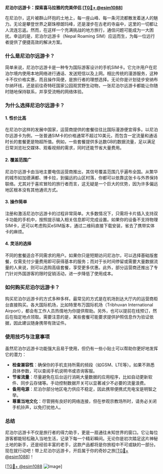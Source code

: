 **尼泊尔远游卡：探索喜马拉雅的完美伴侣 [[TG💪+ @esim1088](https://t.me/s/esim1088)]**

在尼泊尔，这片被群山环抱的土地上，每一座山峰、每一条河流都散发着迷人的魅力。无论是攀登世界之巅珠穆朗玛峰，还是漫步在古老的寺庙中，这里的一切都让人流连忘返。然而，在这样一个充满挑战的地方旅行，通信问题可能成为一大困扰。幸运的是，尼泊尔远游卡（Nepal Roaming SIM）应运而生，为每一位远行者提供了便捷高效的解决方案。

### 什么是尼泊尔远游卡？

简单来说，尼泊尔远游卡是一种专为国际游客设计的手机SIM卡。它允许用户在尼泊尔境内使用本地网络进行通话、发送短信以及上网。相比传统的漫游服务，这种卡不仅价格实惠，而且操作简便，是旅行者的理想选择。无论你是计划徒步安纳布尔纳环线，还是前往奇特旺国家公园观赏野生动物，一张尼泊尔远游卡都能让你随时随地保持联系，并享受流畅的网络体验。

### 为什么选择尼泊尔远游卡？

#### 1. **性价比高**
   在尼泊尔这样的发展中国家，运营商提供的套餐往往比国际漫游便宜得多。以尼泊尔远游卡为例，一张普通SIM卡的价格通常不超过10美元，而包含一定流量和通话时长的套餐更是物超所值。例如，一些套餐提供多达数GB的数据流量，足以满足日常浏览社交媒体、观看视频的需求，同时还能节省大量费用。

#### 2. **覆盖范围广**
   尼泊尔远游卡由当地主要电信运营商推出，其信号覆盖范围几乎遍布全国。从繁华的城市如加德满都、博卡拉，到偏远的山区村落，你都可以依靠这张卡与外界保持联络。尤其对于喜欢冒险的旅行者而言，这无疑是一个巨大的优势，因为许多偏远地区根本没有其他通讯方式。

#### 3. **操作简单**
   注册和激活尼泊尔远游卡的过程非常简单。大多数情况下，只需将卡片插入支持双卡功能的手机中，按照提示输入相关信息即可完成设置。如果你的设备不支持物理SIM卡，还可以考虑购买eSIM版本，通过二维码直接下载安装，省去了携带实体卡的麻烦。

#### 4. **灵活的选择**
   不同的套餐适合不同需求的用户。如果你只是短期访问尼泊尔，可以选择基础版套餐，仅需支付少量费用即可获得基本的服务；而对于长时间停留或需要大量数据流量的人来说，则可以选购高级套餐，享受更多优惠。此外，部分运营商还推出了专门针对外国游客的限时促销活动，进一步降低了使用成本。

### 如何购买尼泊尔远游卡？

购买尼泊尔远游卡的方式多种多样。最常见的方式是在机场到达大厅内的运营商柜台直接购买。各大国际机场，比如特里布万国际机场（Tribhuvan International Airport），都会有工作人员热情地为你提供帮助。另外，也可以提前在线预订，然后在指定地点领取。需要注意的是，某些套餐可能要求提供护照信息作为验证依据，因此建议随身携带有效证件。

### 使用技巧与注意事项

虽然尼泊尔远游卡功能强大且易于使用，但仍有一些小贴士可以帮助你更好地发挥它的潜力：

- **检查兼容性**：确保你的手机支持所需的频段（如GSM、LTE等）。如果不熟悉具体参数，可以查阅手机说明书或咨询客服。
- **节省流量**：尽量避免在后台运行消耗大量数据的应用程序，比如自动更新软件、同步云存储等。手动控制数据开关可以显著减少不必要的流量浪费。
- **备用电源**：尼泊尔部分地区电力供应不稳定，因此携带便携式充电宝是明智之举。
- **尊重当地文化**：尽管拥有良好的网络连接，但在参观宗教场所时，请务必关闭手机铃声，以免打扰他人。

### 总结

尼泊尔远游卡不仅是旅行者的得力助手，更是一扇通往未知世界的窗口。它让每位游客都能轻松融入当地生活，记录下每一个精彩瞬间。无论你是初次踏足这片神秘土地的新手，还是经验丰富的老手，这款产品都将是你旅程中不可或缺的一部分。现在就行动吧！带上尼泊尔远游卡，开启属于你的奇妙之旅[[TG💪+ @esim1088](https://t.me/s/esim1088)]！

[[TG💪+ @esim1088](https://t.me/s/esim1088) ![Image](https://i.postimg.cc/4NQfJmqS/Snipaste-2025-05-13-00-14-12.png)]
